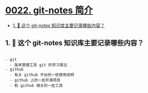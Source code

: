 # [0022. git-notes 简介](https://github.com/Tdahuyou/TNotes.git-notes/tree/main/notes/0022.%20git-notes%20%E7%AE%80%E4%BB%8B)

<!-- region:toc -->

- [1. 🤔 这个 git-notes 知识库主要记录哪些内容？](#1--这个-git-notes-知识库主要记录哪些内容)

<!-- endregion:toc -->

## 1. 🤔 这个 git-notes 知识库主要记录哪些内容？

```markmap

- git
  - 版本管理工具 git 的学习笔记
- github
  - 有关 github 平台的一些使用说明
  - github 上的一些开源项目
  - 和 github 相关的一些工具

```
